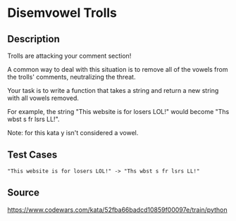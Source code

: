 # Disemvowel Trolls

## Description 

Trolls are attacking your comment section!

A common way to deal with this situation is to remove all of the vowels from the trolls' comments, neutralizing the threat.

Your task is to write a function that takes a string and return a new string with all vowels removed.

For example, the string "This website is for losers LOL!" would become "Ths wbst s fr lsrs LL!".

Note: for this kata y isn't considered a vowel.

## Test Cases

    "This website is for losers LOL!" -> "Ths wbst s fr lsrs LL!"

## Source
https://www.codewars.com/kata/52fba66badcd10859f00097e/train/python
